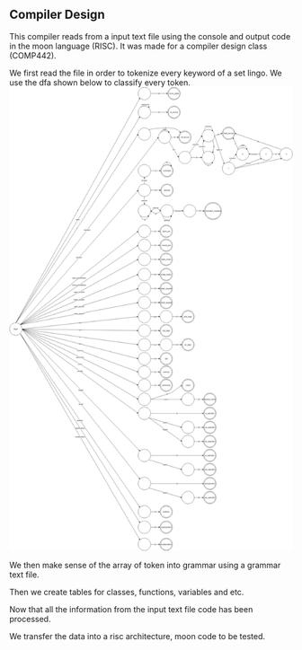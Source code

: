 ## Compiler Design
This compiler reads from a input text file using the console and output code in the moon language (RISC). It was made for a compiler design class (COMP442).

We first read the file in order to tokenize every keyword of a set lingo. We use the dfa shown below to classify every token.
![alt dfa](https://github.com/lamonfly/Compiler-Design/blob/master/dfa.png?raw=true)

We then make sense of the array of token into grammar using a grammar text file.

Then we create tables for classes, functions, variables and etc.

Now that all the information from the input text file code has been processed.

We transfer the data into a risc architecture, moon code to be tested.
